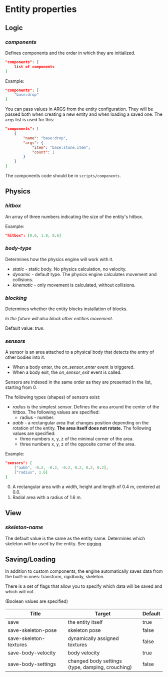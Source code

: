 # Entity properties

## Logic

### *components*

Defines components and the order in which they are initialized.

```json
"components": [
    list of components
]
```

Example:

```json
"components": [
    "base:drop"
]
```

You can pass values ​​in ARGS from the entity configuration.
They will be passed both when creating a new entity and when loading a saved one.
The `args` list is used for this:

```json
"components": [
    {
        "name": "base:drop",
        "args": {
            "item": "base:stone.item",
            "count": 1
        }
    }
]
```

The components code should be in `scripts/components`.

## Physics

### *hitbox*

An array of three numbers indicating the size of the entity's hitbox.

Example:

```json
"hitbox": [0.6, 1.8, 0.6]
```


### *body-type*

Determines how the physics engine will work with it.

- *static* - static body. No physics calculation, no velocity.
- *dynamic* - default type. The physics engine calculates movement and collisions.
- *kinematic* - only movement is calculated, without collisions.

### *blocking*

Determines whether the entity blocks installation of blocks.

*In the future will also block other entities movement.*

Default value: *true*.

### *sensors*

A sensor is an area attached to a physical body that detects the entry of other bodies into it.

- When a body enter, the *on_sensor_enter* event is triggered.
- When a body exit, the *on_sensor_exit* event is called.

Sensors are indexed in the same order as they are presented in the list, starting from 0.

The following types (shapes) of sensors exist:
- *radius* is the simplest sensor. Defines the area around the center of the hitbox. The following values ​​are specified:
    - radius - number.
- *aabb* - a rectangular area that changes position depending on the rotation of the entity. **The area itself does not rotate.** The following values ​​are specified:
    - three numbers x, y, z of the minimal corner of the area.
    - three numbers x, y, z of the opposite corner of the area.

Example:

```json
"sensors": [
    ["aabb", -0.2, -0.2, -0.2, 0.2, 0.2, 0.2],
    ["radius", 1.6]
]
```

0. A rectangular area with a width, height and length of 0.4 m, centered at 0.0.
1. Radial area with a radius of 1.6 m.

## View

### *skeleton-name*

The default value is the same as the entity name. Determines which skeleton will be used by the entity. See [rigging](rigging.md).

## Saving/Loading

In addition to custom components, the engine automatically saves data from the built-in ones: transform, rigidbody, skeleton.

There is a set of flags that allow you to specify which data will be saved and which will not.

(Boolean values ​​are specified)

| Title                  | Target                                               | Default |
| ---------------------- | ---------------------------------------------------- | ------- |
| save                   | the entity itself                                    | true    |
| save-skeleton-pose     | skeleton pose                                        | false   |
| save-skeleton-textures | dynamically assigned textures                        | false   |
| save-body-velocity     | body velocity                                        | true    |
| save-body-settings     | changed body settings <br>(type, damping, crouching) | false   |
